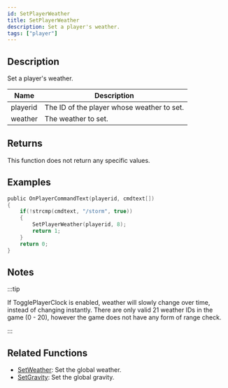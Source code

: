 ```yaml
---
id: SetPlayerWeather
title: SetPlayerWeather
description: Set a player's weather.
tags: ["player"]
---
```


## Description

Set a player's weather.

| Name     | Description                                |
| -------- | ------------------------------------------ |
| playerid | The ID of the player whose weather to set. |
| weather  | The weather to set.                        |

## Returns

This function does not return any specific values.

## Examples

```c
public OnPlayerCommandText(playerid, cmdtext[])
{
    if(!strcmp(cmdtext, "/storm", true))
    {
        SetPlayerWeather(playerid, 8);
        return 1;
    }
    return 0;
}
```

## Notes

:::tip

If TogglePlayerClock is enabled, weather will slowly change over time, instead of changing instantly.
There are only valid 21 weather IDs in the game (0 - 20), however the game does not have any form of range check.

:::

## Related Functions

- [SetWeather](../functions/SetWeather.md): Set the global weather.
- [SetGravity](../functions/SetGravity.md): Set the global gravity.
